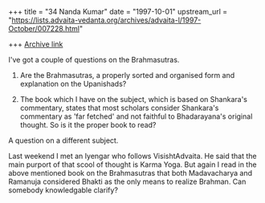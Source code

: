 +++
title = "34 Nanda Kumar"
date = "1997-10-01"
upstream_url = "https://lists.advaita-vedanta.org/archives/advaita-l/1997-October/007228.html"

+++
[Archive link](https://lists.advaita-vedanta.org/archives/advaita-l/1997-October/007228.html)

I've got a couple of questions on the Brahmasutras.

1. Are the Brahmasutras, a properly sorted and organised form and
explanation on the Upanishads?

2. The book which I have on the subject, which is based on Shankara's
commentary, states that most scholars consider Shankara's commentary
as 'far fetched' and not faithful to Bhadarayana's original thought. So is it
the proper book to read?

A question on a different subject.

Last weekend I met an Iyengar who follows VisishtAdvaita. He said that
the main purport of that scool of thought is Karma Yoga. But again I read
in the above mentioned book on the Brahmasutras that both
Madavacharya and Ramanuja considered Bhakti as the only means to
realize Brahman. Can somebody knowledgable clarify?

